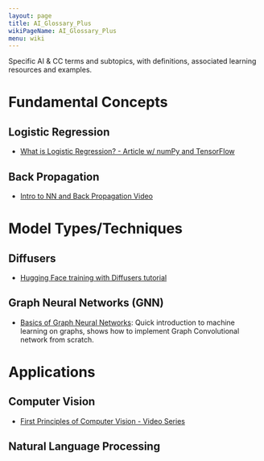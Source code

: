 ```yaml
---
layout: page
title: AI_Glossary_Plus
wikiPageName: AI_Glossary_Plus
menu: wiki
---
```


Specific AI & CC terms and subtopics, with definitions, associated learning resources and examples.

# Fundamental Concepts

## Logistic Regression
- [What is Logistic Regression? - Article w/ numPy and TensorFlow](https://medium.com/@jacobbumgarner/breaking-it-down-logistic-regression-e5c3f1450bd#6a7a)

## Back Propagation

- [Intro to NN and Back Propagation Video](https://www.youtube.com/watch?app=desktop&v=VMj-3S1tku0)

# Model Types/Techniques

## Diffusers

- [Hugging Face training with Diffusers tutorial](https://colab.research.google.com/github/huggingface/notebooks/blob/main/diffusers/training_example.ipynb)

## Graph Neural Networks (GNN)

- [Basics of Graph Neural Networks](https://www.graphneuralnets.com/p/basics-of-gnns/?src=twitter): Quick introduction to machine learning on graphs, shows how to implement Graph Convolutional network from scratch.

# Applications

## Computer Vision
- [First Principles of Computer Vision - Video Series](https://www.youtube.com/channel/UCf0WB91t8Ky6AuYcQV0CcLw/playlists?app=desktop)

## Natural Language Processing




